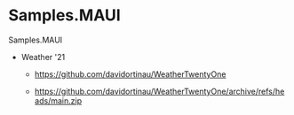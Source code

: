 # Samples.MAUI

Samples.MAUI


*   Weather '21

    *   https://github.com/davidortinau/WeatherTwentyOne
    
    *   https://github.com/davidortinau/WeatherTwentyOne/archive/refs/heads/main.zip